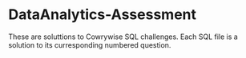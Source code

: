 # DataAnalytics-Assessment

These are soluttions to Cowrywise SQL challenges. Each SQL file is a solution to its curresponding numbered question.
